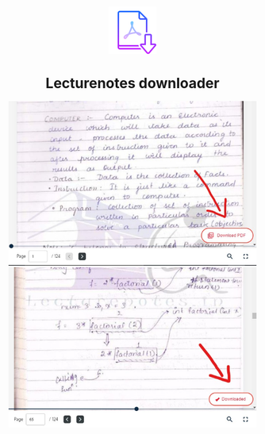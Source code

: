 <p align="center">
    <img src="./assets/icon.png" alt="Download pdf">
</p>
<h1 align="center">Lecturenotes downloader</h1>

<p align="center">
    <img src="./assets/1.jpg" width="500" />
    <img src="./assets/2.jpg" width="500" >
</p>

